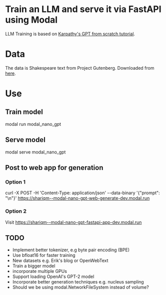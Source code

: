 # Train an LLM and serve it via FastAPI using Modal
LLM Training is based on [Karpathy's GPT from scratch tutorial](https://www.youtube.com/watch?v=kCc8FmEb1nY&t=5976s).

# Data
The data is Shakespeare text from Project Gutenberg. Downloaded from
[here](https://raw.githubusercontent.com/karpathy/char-rnn/master/data/tinyshakespeare/input.txt).

# Use
## Train model
modal run modal_nano_gpt

## Serve model
modal serve modal_nano_gpt

## Post to web app for generation
### Option 1
curl -X POST -H 'Content-Type: application/json' --data-binary '{"prompt": "\n"}' https://shariqm--modal-nano-gpt-web-generate-dev.modal.run
### Option 2
Visit https://shariqm--modal-nano-gpt-fastapi-app-dev.modal.run

## TODO
- Implement better tokenizer, e.g byte pair encoding (BPE)
- Use bfloat16 for faster training
- New datasets e.g. Erik's blog or OpenWebText
- Train a bigger model
- incorporate multiple GPUs
- Support loading OpenAI's GPT-2 model
- Incorporate better generation techniques e.g. nucleus sampling
- Should we be using modal.NetworkFileSystem instead of volume?
